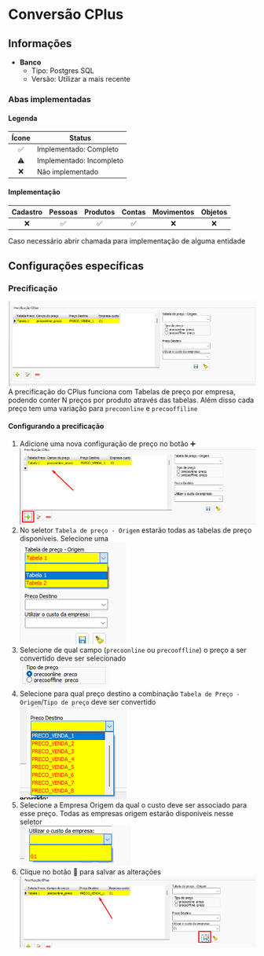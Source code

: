 # Conversão CPlus  
## Informações  
- **Banco**  
    - Tipo: Postgres SQL  
    - Versão: Utilizar a mais recente  

### Abas implementadas

#### Legenda

| Ícone | Status                   |
| :-----: | ------------------------ |
| ✅    | Implementado: Completo   |
| ⚠️    | Implementado: Incompleto |
| ❌    | Não implementado         |
  
#### Implementação

| Cadastro | Pessoas | Produtos | Contas | Movimentos | Objetos |
|:--------:|:-------:|:--------:|:------:|:----------:|:-------:|
|    ❌    |   ✅    |    ✅    |   ✅   |     ❌     |   ❌    |

Caso necessário abrir chamada para implementação de alguma entidade

## Configurações específicas  
### Precificação  
![CPlusPrecificacao.png](./Imagens/CPlusPrecificacao.png)  
A precificação do CPlus funciona com Tabelas de preço por empresa, podendo conter N preços por produto através das tabelas. Além disso cada preço tem uma variação para `precoonline` e `precooffiline`  
#### Configurando a precificação  
1) Adicione uma nova configuração de preço no botão ➕  
    ![CPlusAddPreco.png](./Imagens/CPlusAddPreco.png)  
2) No seletor `Tabela de preço - Origem` estarão todas as tabelas de preço disponíveis. Selecione uma  
    ![CPlusSelectTabelaPreco.png](./Imagens/CPlusSelectTabelaPreco.png)  
3) Selecione de qual campo (`precoonline` ou `precooffline`) o preço a ser convertido deve ser selecionado  
    ![CPLusTipoDePreco.png](./Imagens/CPLusTipoDePreco.png)  
4) Selecione para qual preço destino a combinação `Tabela de Preço - Origem`/`Tipo de preço` deve ser convertido  
    ![CPlusPrecoDestino.png](./Imagens/CPlusPrecoDestino.png)  
5) Selecione a Empresa Origem da qual o custo deve ser associado para esse preço. Todas as empresas origem estarão disponíveis nesse seletor  
    ![CPlusEmpresaCusto.png](./Imagens/CPlusEmpresaCusto.png)  
6) Clique no botão 💾 para salvar as alterações  
    ![CPlusSalvarConfig.png](./Imagens/CPlusSalvarConfig.png)